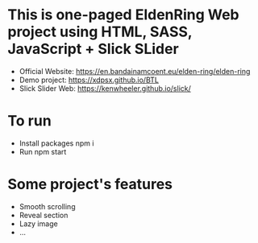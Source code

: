 # This is one-paged EldenRing Web project using HTML, SASS, JavaScript + Slick SLider

- Official Website: https://en.bandainamcoent.eu/elden-ring/elden-ring 
- Demo project: https://xdpsx.github.io/BTL
- Slick Slider Web: https://kenwheeler.github.io/slick/

# To run
- Install packages
  npm i 
- Run
  npm start

# Some project's features
- Smooth scrolling
- Reveal section
- Lazy image
- ...
